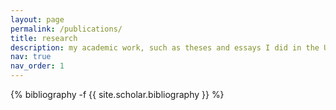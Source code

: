 ```yaml
---
layout: page
permalink: /publications/
title: research
description: my academic work, such as theses and essays I did in the University of Edinburgh.
nav: true
nav_order: 1
---
```



<div class="publications">

{% bibliography -f {{ site.scholar.bibliography }} %}

</div>



